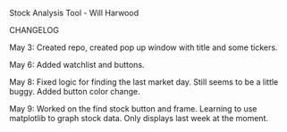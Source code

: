 Stock Analysis Tool - Will Harwood

CHANGELOG

May 3: Created repo, created pop up window with title and some tickers.

May 6: Added watchlist and buttons.

May 8: Fixed logic for finding the last market day. Still seems to be a little buggy. Added button color change.

May 9: Worked on the find stock button and frame. Learning to use matplotlib to graph stock data. Only displays last week at the moment.